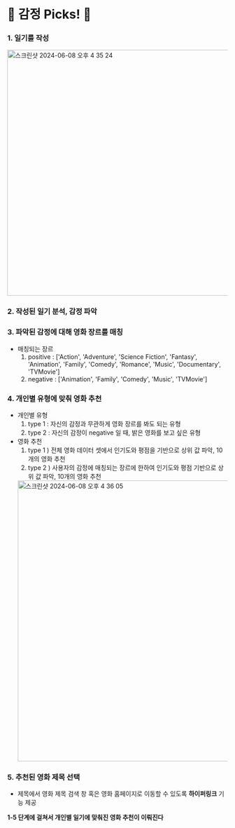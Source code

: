 # 📌 감정 Picks! 📌

### 1. 일기를 작성
<img width="561" alt="스크린샷 2024-06-08 오후 4 35 24" src="https://github.com/oIfloraIo/Emotion-based-movie-recommendation/assets/102645357/b9b48119-8448-402d-9883-1abdc3114da5">


### 2. 작성된 일기 분석, 감정 파악

### 3. 파악된 감정에 대해 영화 장르를 매칭
  - 매칭되는 장르
    1. positive : ['Action', 'Adventure', 'Science Fiction', 'Fantasy', 'Animation', 'Family', 'Comedy', 'Romance', 'Music', 'Documentary', 'TVMovie']
    2. negative : ['Animation', 'Family', 'Comedy', 'Music', 'TVMovie']
### 4. 개인별 유형에 맞춰 영화 추천
  - 개인별 유형
    1. type 1 : 자신의 감정과 무관하게 영화 장르를 봐도 되는 유형
    2. type 2 : 자신의 감정이 negative 일 때, 밝은 영화를 보고 싶은 유형
  - 영화 추천
    1. type 1 ) 전체 영화 데이터 셋에서 인기도와 평점을 기반으로 상위 값 파악, 10개의 영화 추천
    2. type 2 ) 사용자의 감정에 매칭되는 장르에 한하여 인기도와 평점 기반으로 상위 값 파악, 10개의 영화 추천
    <img width="641" alt="스크린샷 2024-06-08 오후 4 36 05" src="https://github.com/oIfloraIo/Emotion-based-movie-recommendation/assets/102645357/9c741e72-2d35-4247-a582-54000e9f8a1e">

### 5. 추천된 영화 제목 선택
  - 제목에서 영화 제목 검색 창 혹은 영화 홈페이지로 이동할 수 있도록 __하이퍼링크__ 기능 제공

__1-5 단계에 걸쳐서 개인별 일기에 맞춰진 영화 추천이 이뤄진다__


